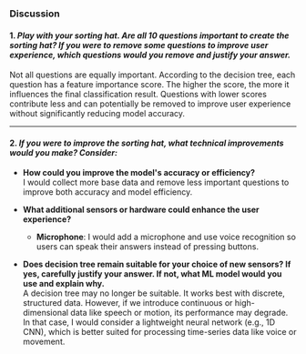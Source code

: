### Discussion

#### 1. *Play with your sorting hat. Are all 10 questions important to create the sorting hat? If you were to remove some questions to improve user experience, which questions would you remove and justify your answer.*

Not all questions are equally important. According to the decision tree, each question has a feature importance score. The higher the score, the more it influences the final classification result. Questions with lower scores contribute less and can potentially be removed to improve user experience without significantly reducing model accuracy.

---

#### 2. *If you were to improve the sorting hat, what technical improvements would you make? Consider:*

- **How could you improve the model's accuracy or efficiency?**  
  I would collect more base data and remove less important questions to improve both accuracy and model efficiency.

- **What additional sensors or hardware could enhance the user experience?**  
  - **Microphone**: I would add a microphone and use voice recognition so users can speak their answers instead of pressing buttons.

- **Does decision tree remain suitable for your choice of new sensors? If yes, carefully justify your answer. If not, what ML model would you use and explain why.**  
  A decision tree may no longer be suitable. It works best with discrete, structured data. However, if we introduce continuous or high-dimensional data like speech or motion, its performance may degrade. In that case, I would consider a lightweight neural network (e.g., 1D CNN), which is better suited for processing time-series data like voice or movement.
